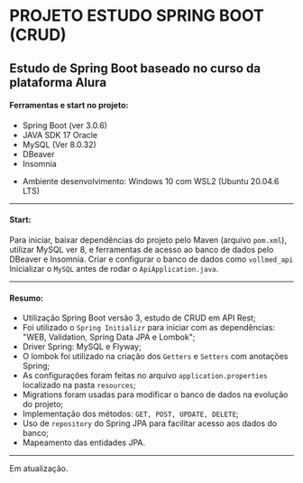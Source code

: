 # PROJETO ESTUDO SPRING BOOT (CRUD)

## Estudo de Spring Boot baseado no curso da plataforma Alura

#### Ferramentas e start no projeto:

- Spring Boot (ver 3.0.6)
- JAVA SDK 17 Oracle
- MySQL (Ver 8.0.32)
- DBeaver
- Insomnia
* Ambiente desenvolvimento: Windows 10 com WSL2 (Ubuntu 20.04.6 LTS)
------------
#### Start:

Para iniciar, baixar dependências do projeto pelo Maven (arquivo `pom.xml`), utilizar MySQL ver 8, e ferramentas
de acesso ao banco de dados pelo DBeaver e Insomnia.
Criar e configurar o banco de dados como `vollmed_api`
Inicializar o `MySQL` antes de rodar o `ApiApplication.java`.

-------------

#### Resumo:

- Utilização Spring Boot versão 3, estudo de CRUD em API Rest;
- Foi utilizado o `Spring Initializr` para iniciar com as dependências: "WEB, Validation, Spring Data JPA e Lombok";
- Driver Spring: MySQL e Flyway;
- O lombok foi utilizado na criação dos `Getters` e `Setters` com anotações Spring;
- As configurações foram feitas no arquivo `application.properties` localizado na pasta `resources`;
- Migrations foram usadas para modificar o banco de dados na evolução do projeto;
- Implementação dos métodos: `GET, POST, UPDATE, DELETE`;
- Uso de `repository` do Spring JPA para facilitar acesso aos dados do banco;
- Mapeamento das entidades JPA.
---
Em atualização.
